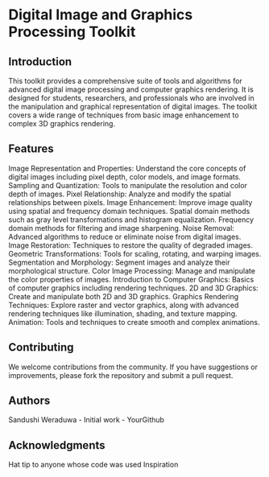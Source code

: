 <h1>Digital Image and Graphics Processing Toolkit</h1>

<h2>Introduction</h2>

This toolkit provides a comprehensive suite of tools and algorithms for advanced digital image processing and computer graphics rendering. It is designed for students, researchers, and professionals who are involved in the manipulation and graphical representation of digital images. The toolkit covers a wide range of techniques from basic image enhancement to complex 3D graphics rendering.

<h2>Features</h2>

Image Representation and Properties: Understand the core concepts of digital images including pixel depth, color models, and image formats.
Sampling and Quantization: Tools to manipulate the resolution and color depth of images.
Pixel Relationship: Analyze and modify the spatial relationships between pixels.
Image Enhancement: Improve image quality using spatial and frequency domain techniques.
Spatial domain methods such as gray level transformations and histogram equalization.
Frequency domain methods for filtering and image sharpening.
Noise Removal: Advanced algorithms to reduce or eliminate noise from digital images.
Image Restoration: Techniques to restore the quality of degraded images.
Geometric Transformations: Tools for scaling, rotating, and warping images.
Segmentation and Morphology: Segment images and analyze their morphological structure.
Color Image Processing: Manage and manipulate the color properties of images.
Introduction to Computer Graphics: Basics of computer graphics including rendering techniques.
2D and 3D Graphics: Create and manipulate both 2D and 3D graphics.
Graphics Rendering Techniques: Explore raster and vector graphics, along with advanced rendering techniques like illumination, shading, and texture mapping.
Animation: Tools and techniques to create smooth and complex animations.

<h2>Contributing</h2>
We welcome contributions from the community. If you have suggestions or improvements, please fork the repository and submit a pull request.

<h2>Authors</h2>
Sandushi Weraduwa - Initial work - YourGithub

<h2>Acknowledgments</h2>
Hat tip to anyone whose code was used
Inspiration
